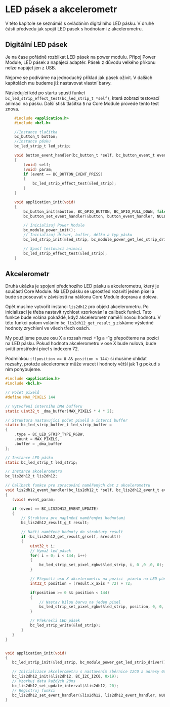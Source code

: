 
# LED pásek a akcelerometr #

V této kapitole se seznámíš s ovládáním digitálního LED pásku. V druhé části předvedu jak spojit LED pásek s hodnotami z akcelerometru.

## Digitální LED pásek

Je na čase pořádně rozblikat LED pásek na power modulu.
Připoj Power Module, LED pásek a napájecí adaptér. Pásek z důvodu velkého příkonu nelze napájet jen z USB.

Nejprve se podíváme na jednoduchý příklad jak pásek oživit. V dalších kapitolách mu budeme již nastavovat vlastní barvy.

Následující kód po startu spustí funkcí `bc_led_strip_effect_test(bc_led_strip_t *self)`, která zobrazí testovací animaci na pásku.
Další stisk tlačítka `B` na Core Module provede tento test znova.

``` C
	#include <application.h>
    #include <bcl.h>

    //Instance tlačítka
    bc_button_t button;
    //Instance pásku
    bc_led_strip_t led_strip;

	void button_event_handler(bc_button_t *self, bc_button_event_t event, void *param)
	{
		(void) self;
		(void) param;
		if (event == BC_BUTTON_EVENT_PRESS)
		{
            bc_led_strip_effect_test(&led_strip);
		}
	}

	void application_init(void)
	{
		bc_button_init(&button, BC_GPIO_BUTTON, BC_GPIO_PULL_DOWN, false);
		bc_button_set_event_handler(&button, button_event_handler, NULL);

        // Inicializuj Power Module
        bc_module_power_init();
        // Inicializuj driver, buffer, délku a typ pásku
        bc_led_strip_init(&led_strip, bc_module_power_get_led_strip_driver(), &bc_module_power_led_strip_buffer_rgbw_144);

        // Spusť testovací animaci
        bc_led_strip_effect_test(&led_strip);
	}

```

## Akcelerometr

Druhá ukázka je spojení předchozího LED pásku a akcelerometru, který je součástí Core Module. Na LED pásku se uprostřed rozsvítí jeden pixel a bude se posouvat v závislosti na náklonu Core Module doprava a doleva.

Opět musíme vytvořit instanci `lis2dh12` pro objekt akcelerometru.
Po inicializaci je třeba nastavit rychlost vzorkování a callback funkci.
Tato funkce bude volána pokaždé, když akcelerometr naměří novou hodnotu.
V této funkci potom voláním `bc_lis2dh12_get_result_g` získáme výsledné hodnoty zrychlení ve všech třech osách.

My použijeme pouze osu X a rozsah mezi +1g a -1g přepočteme na pozici na LED pásku. Pokud hodnota akcelerometru v ose X bude nulová, bude svítit prostřední pixel s indexem 72.

Podmínkou `if(position >= 0 && position < 144)` si musíme ohlídat rozsahy, protože akcelerometr může vracet i hodnoty větší jak 1 g pokud s ním pohybujeme.

```C
#include <application.h>
#include <bcl.h>

// Počet pixelů
#define MAX_PIXELS 144

// Vytvoření interního DMA bufferu
static uint32_t _dma_buffer[MAX_PIXELS * 4 * 2];

// Struktura nastavující počet pixelů a interní buffer
static bc_led_strip_buffer_t led_strip_buffer =
{
    .type = BC_LED_STRIP_TYPE_RGBW,
    .count = MAX_PIXELS,
    .buffer = _dma_buffer
};

// Instance LED pásku
static bc_led_strip_t led_strip;

// Instance akcelerometru
bc_lis2dh12_t lis2dh12;

// Callback funkce pro zpracování naměřených dat z akcelerometru
void lis2dh12_event_handler(bc_lis2dh12_t *self, bc_lis2dh12_event_t event, void *event_param)
{
   (void) event_param;

   if (event == BC_LIS2DH12_EVENT_UPDATE)
   {
       // Struktura pro naplnění naměřenými hodnotami
       bc_lis2dh12_result_g_t result;

       // Načti naměřené hodnoty do struktury result
       if (bc_lis2dh12_get_result_g(self, &result))
       {
           uint32_t i;
           // Vymaž led pásek
           for( i = 0; i < 144; i++)
           {
               bc_led_strip_set_pixel_rgbw(&led_strip, i, 0 ,0 ,0, 0);
           }

           // Přepočti osu X akcelerometru na pozici  pixelu na LED pásku
           int32_t position = (result.x_axis * 72) + 72;

           if(position >= 0 && position < 144)
           {
               // Nastav bílou barvu na jeden pixel
               bc_led_strip_set_pixel_rgbw(&led_strip, position, 0, 0, 0, 100);
           }

           // Překresli LED pásek
           bc_led_strip_write(&led_strip);
       }
   }
}


void application_init(void)
{
   bc_led_strip_init(&led_strip, bc_module_power_get_led_strip_driver(), &led_strip_buffer);

   // Inicializace akcelerometru s nastavením sběrnice I2C0 a adresy 0x19
   bc_lis2dh12_init(&lis2dh12, BC_I2C_I2C0, 0x19);
   // Vzorkuj data každých 20ms
   bc_lis2dh12_set_update_interval(&lis2dh12, 20);
   // Registruj funkci
   bc_lis2dh12_set_event_handler(&lis2dh12, lis2dh12_event_handler, NULL);
}
```
